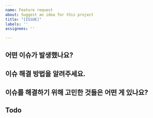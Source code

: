```yaml
---
name: Feature request
about: Suggest an idea for this project
title: "[ISSUE]"
labels: ''
assignees: ''

---
```


## 어떤 이슈가 발생했나요?

## 이슈 해결 방법을 알려주세요.

## 이슈를 해결하기 위해 고민한 것들은 어떤 게 있나요?

## Todo
